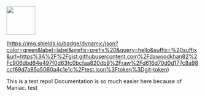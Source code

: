 [<img src="https://i.ibb.co/ng77QGy/Screen-Shot-2020-04-28-at-11-removebg-preview.png" height="75px">](https://maniac-dashboard.herokuapp.com/maniac/maniac-bot-test/)

(https://img.shields.io/badge/dynamic/json?color=green&label=label&prefix=prefix%20&query=hello&suffix=%20suffix&url=https%3A%2F%2Fgist.githubusercontent.com%2Fdawoodkhan82%2Fc906dbd64e497f0d63fc0bcfaa820db9%2Fraw%2Fd616d70d0d177c8a98ccf69d7a85a5060a4c1e1c%2Ftest.json%3Ftoken%3Dgit-token)

This is a test repo! Documentation is so much easier here because of Maniac. 
test
